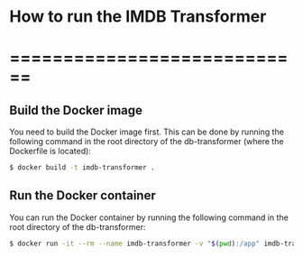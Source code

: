 # How to run the IMDB Transformer
# ============================

## Build the Docker image
You need to build the Docker image first. This can be done by running the following command in the root directory of the db-transformer (where the Dockerfile is located):

```bash
$ docker build -t imdb-transformer .
```

## Run the Docker container
You can run the Docker container by running the following command in the root directory of the db-transformer:

```bash
$ docker run -it --rm --name imdb-transformer -v "$(pwd):/app" imdb-transformer
```

